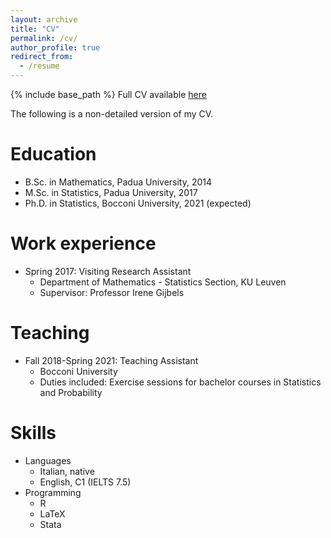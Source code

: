 ```yaml
---
layout: archive
title: "CV"
permalink: /cv/
author_profile: true
redirect_from:
  - /resume
---
```



{% include base_path %} Full CV available [here](/files/cv_Bondi.pdf)

The following is a non-detailed version of my CV.

Education
======
* B.Sc. in Mathematics, Padua University, 2014
* M.Sc. in Statistics, Padua University, 2017
* Ph.D. in Statistics, Bocconi University, 2021 (expected)

Work experience
======
* Spring 2017: Visiting Research Assistant
  * Department of Mathematics - Statistics Section, KU Leuven
  * Supervisor: Professor Irene Gijbels

Teaching
======
* Fall 2018-Spring 2021: Teaching Assistant
  * Bocconi University
  * Duties included: Exercise sessions for bachelor courses in Statistics and Probability
  
Skills
======
* Languages
  * Italian, native
  * English, C1 (IELTS 7.5)
* Programming
  * R
  * LaTeX
  * Stata

